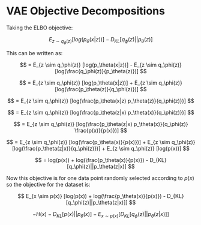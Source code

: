 # VAE Objective Decompositions

Taking the ELBO objective:

$$
E_{z \sim q_\phi(z)} [log(p_\theta(x|z))] - D_{KL}[q_\phi(z)||p_\theta(z)]
$$

This can be written as:

$$
= E_{z \sim q_\phi(z)} [log(p_\theta(x|z))] - E_{z \sim q_\phi(z)}[log(\frac{q_\phi(z)}{p_\theta(z)})]
$$

$$
= E_{z \sim q_\phi(z)} [log(p_\theta(x|z))] + E_{z \sim q_\phi(z)}[log(\frac{p_\theta(z)}{q_\phi(z)})]
$$

$$
= E_{z \sim q_\phi(z)} [log(\frac{p_\theta(x|z) p_\theta(z)}{q_\phi(z)})]
$$

$$
= E_{z \sim q_\phi(z)} [log(\frac{p_\theta(z|x) p_\theta(x)}{q_\phi(z)})]
$$

$$
= E_{z \sim q_\phi(z)} [log(\frac{p_\theta(z|x) p_\theta(x)}{q_\phi(z)} \frac{p(x)}{p(x)})]
$$

$$
= E_{z \sim q_\phi(z)} [log(\frac{p_\theta(x)}{p(x)})] + E_{z \sim q_\phi(z)} [log(\frac{p_\theta(z|x)}{q_\phi(z)})] + E_{z \sim q_\phi(z)} [log(p(x))]
$$

$$
= log(p(x)) + log(\frac{p_\theta(x)}{p(x)}) - D_{KL}[q_\phi(z)||p_\theta(z|x)]
$$

Now this objective is for one data point randomly selected according to $p(x)$ so the objective for the dataset is:

$$
E_{x \sim p(x)} [log(p(x)) + log(\frac{p_\theta(x)}{p(x)}) - D_{KL}[q_\phi(z)||p_\theta(z|x)]]
$$

$$
-H(x) -D_{KL}[p(x)||p_\theta(x)] - E_{x \sim p(x)} [D_{KL}[q_\phi(z)||p_\theta(z|x)]]
$$
